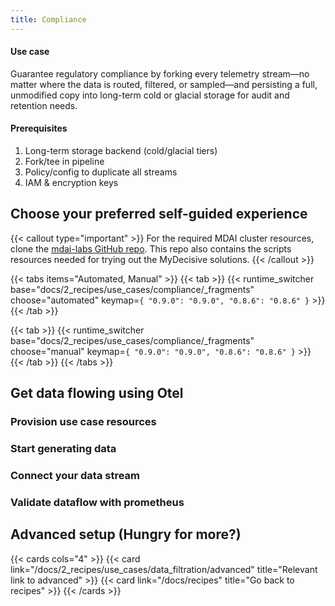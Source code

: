 ```yaml
---
title: Compliance
---
```


#### Use case

Guarantee regulatory compliance by forking every telemetry stream—no matter where the data is routed, filtered, or sampled—and persisting a full, unmodified copy into long-term cold or glacial storage for audit and retention needs.

#### Prerequisites

1. Long-term storage backend (cold/glacial tiers)
1. Fork/tee in pipeline
1. Policy/config to duplicate all streams
1. IAM & encryption keys

## Choose your preferred self-guided experience

{{< callout type="important" >}}
For the required MDAI cluster resources, clone the [mdai-labs GitHub repo](https://github.com/DecisiveAI/mdai-labs). This repo also contains the scripts resources needed for trying out the MyDecisive solutions.
{{< /callout >}}

{{< tabs items="Automated, Manual" >}}
  {{< tab >}}
    {{< runtime_switcher
        base="docs/2_recipes/use_cases/compliance/_fragments"
        choose="automated"
        keymap=`{
          "0.9.0": "0.9.0",
          "0.8.6": "0.8.6"
        }`
    >}}
  {{< /tab >}}

  {{< tab >}}
    {{< runtime_switcher
        base="docs/2_recipes/use_cases/compliance/_fragments"
        choose="manual"
        keymap=`{
          "0.9.0": "0.9.0",
          "0.8.6": "0.8.6"
        }`
    >}}
  {{< /tab >}}
{{< /tabs >}}

## Get data flowing using Otel

### Provision use case resources

### Start generating data

### Connect your data stream

### Validate dataflow with prometheus


## Advanced setup (Hungry for more?)

{{< cards cols="4" >}}
  {{< card link="/docs/2_recipes/use_cases/data_filtration/advanced" title="Relevant link to advanced" >}}
  {{< card link="/docs/recipes" title="Go back to recipes" >}}
{{< /cards >}}

